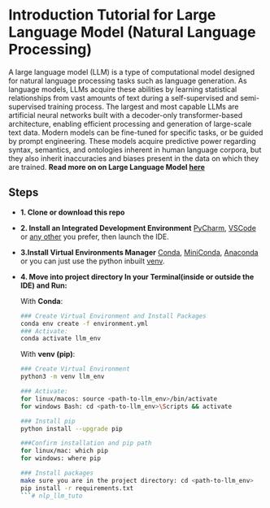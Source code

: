 # Introduction Tutorial for Large Language Model (Natural Language Processing)
A large language model (LLM) is a type of computational model designed for natural language processing tasks such as language generation. As language models, LLMs acquire these abilities by learning statistical relationships from vast amounts of text during a self-supervised and semi-supervised training process. The largest and most capable LLMs are artificial neural networks built with a decoder-only transformer-based architecture, enabling efficient processing and generation of large-scale text data. Modern models can be fine-tuned for specific tasks, or be guided by prompt engineering. These models acquire predictive power regarding syntax, semantics, and ontologies inherent in human language corpora, but they also inherit inaccuracies and biases present in the data on which they are trained.
**Read more on on Large Language Model [here](https://en.wikipedia.org/wiki/Large_language_model)**

## Steps
* **1. Clone or download this repo**
* **2. Install an Integrated Development Environment** [PyCharm](https://www.jetbrains.com/help/pycharm/installation-guide.html), [VSCode](https://code.visualstudio.com/docs) or [any other](https://www.google.com/search?client=ubuntu-sn&channel=fs&q=python+IDEs) you prefer, then launch the IDE.
* **3.Install Virtual Environments Manager**  [Conda](https://docs.conda.io/projects/conda/en/latest/user-guide/install/index.html), [MiniConda](https://docs.anaconda.com/miniconda/install), [Anaconda](https://docs.anaconda.com/anaconda/install/) or you can just use the python inbuilt [venv](https://docs.python.org/3/tutorial/venv.html).
* **4. Move into project directory In your Terminal(inside or outside the IDE) and Run:**
	
	With **Conda**:
	```bash
	### Create Virtual Environment and Install Packages
	conda env create -f environment.yml
	### Activate:
	conda activate llm_env
	```
	
	With **venv (pip)**:
	```bash
	### Create Virtual Environment
	python3 -m venv llm_env

	### Activate:
	for linux/macos: source <path-to-llm_env>/bin/activate
	for windows Bash: cd <path-to-llm_env>\Scripts && activate

	### Install pip
	python install --upgrade pip

	###Confirm installation and pip path
	for linux/mac: which pip
	for windows: where pip
	
	### Install packages
	make sure you are in the project directory: cd <path-to-llm_env>
	pip install -r requirements.txt
	```# nlp_llm_tuto
